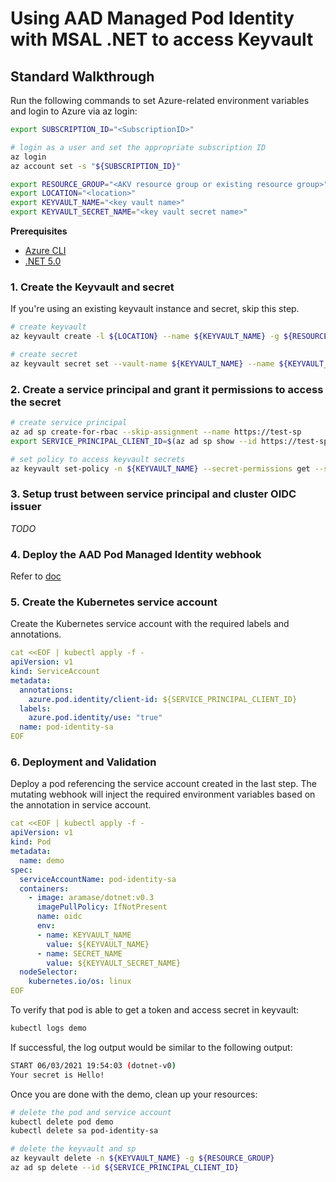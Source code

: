 # Using AAD Managed Pod Identity with MSAL .NET to access Keyvault

## Standard Walkthrough

Run the following commands to set Azure-related environment variables and login to Azure via az login:

```bash
export SUBSCRIPTION_ID="<SubscriptionID>"

# login as a user and set the appropriate subscription ID
az login
az account set -s "${SUBSCRIPTION_ID}"

export RESOURCE_GROUP="<AKV resource group or existing resource group>"
export LOCATION="<location>"
export KEYVAULT_NAME="<key vault name>"
export KEYVAULT_SECRET_NAME="<key vault secret name>"
```

**Prerequisites**

- [Azure CLI](https://docs.microsoft.com/en-us/cli/azure/install-azure-cli?view=azure-cli-latest)
- [.NET 5.0](https://dotnet.microsoft.com/download)

### 1. Create the Keyvault and secret

If you're using an existing keyvault instance and secret, skip this step.

```bash
# create keyvault
az keyvault create -l ${LOCATION} --name ${KEYVAULT_NAME} -g ${RESOURCE_GROUP}

# create secret
az keyvault secret set --vault-name ${KEYVAULT_NAME} --name ${KEYVAULT_SECRET_NAME} --value Hello!
```

### 2. Create a service principal and grant it permissions to access the secret

```bash
# create service principal
az ad sp create-for-rbac --skip-assignment --name https://test-sp
export SERVICE_PRINCIPAL_CLIENT_ID=$(az ad sp show --id https://test-sp --query appId -o tsv)

# set policy to access keyvault secrets
az keyvault set-policy -n ${KEYVAULT_NAME} --secret-permissions get --spn ${SERVICE_PRINCIPAL_CLIENT_ID}
```

### 3. Setup trust between service principal and cluster OIDC issuer

*TODO*

### 4. Deploy the AAD Pod Managed Identity webhook

Refer to [doc](../../../README.md#install-webhook)

### 5. Create the Kubernetes service account

Create the Kubernetes service account with the required labels and annotations.

```yml
cat <<EOF | kubectl apply -f -
apiVersion: v1
kind: ServiceAccount
metadata:
  annotations:
    azure.pod.identity/client-id: ${SERVICE_PRINCIPAL_CLIENT_ID}
  labels:
    azure.pod.identity/use: "true"
  name: pod-identity-sa
EOF
```

### 6. Deployment and Validation

Deploy a pod referencing the service account created in the last step. The mutating webhook will inject the required environment variables based on the annotation in service account.

```yml
cat <<EOF | kubectl apply -f -
apiVersion: v1
kind: Pod
metadata:
  name: demo
spec:
  serviceAccountName: pod-identity-sa
  containers:
    - image: aramase/dotnet:v0.3
      imagePullPolicy: IfNotPresent
      name: oidc
      env:
      - name: KEYVAULT_NAME
        value: ${KEYVAULT_NAME}
      - name: SECRET_NAME
        value: ${KEYVAULT_SECRET_NAME}
  nodeSelector:
    kubernetes.io/os: linux
EOF
```

To verify that pod is able to get a token and access secret in keyvault:

```bash
kubectl logs demo
```

If successful, the log output would be similar to the following output:

```bash
START 06/03/2021 19:54:03 (dotnet-v0)
Your secret is Hello!
```

Once you are done with the demo, clean up your resources:

```bash
# delete the pod and service account
kubectl delete pod demo
kubectl delete sa pod-identity-sa

# delete the keyvault and sp
az keyvault delete -n ${KEYVAULT_NAME} -g ${RESOURCE_GROUP}
az ad sp delete --id ${SERVICE_PRINCIPAL_CLIENT_ID}
```
